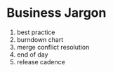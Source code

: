 # Business Jargon

1. best practice
2. burndown chart
3. merge conflict resolution
4. end of day
5. release cadence